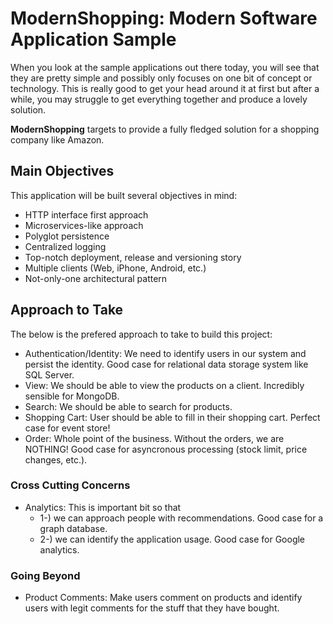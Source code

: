 # ModernShopping: Modern Software Application Sample

When you look at the sample applications out there today, you will see that they are pretty simple and possibly only focuses on one bit of concept or technology. This is really good to get your head around it at first but after a while, you may struggle to get everything together and produce a lovely solution.

**ModernShopping** targets to provide a fully fledged solution for a shopping company like Amazon.

## Main Objectives

This application will be built several objectives in mind:

 - HTTP interface first approach
 - Microservices-like approach
 - Polyglot persistence
 - Centralized logging
 - Top-notch deployment, release and versioning story
 - Multiple clients (Web, iPhone, Android, etc.)
 - Not-only-one architectural pattern

## Approach to Take

The below is the prefered approach to take to build this project:

 - Authentication/Identity: We need to identify users in our system and persist the identity. Good case for relational data storage system like SQL Server.
 - View: We should be able to view the products on a client. Incredibly sensible for MongoDB.
 - Search: We should be able to search for products.
 - Shopping Cart: User should be able to fill in their shopping cart. Perfect case for event store!
 - Order: Whole point of the business. Without the orders, we are NOTHING! Good case for asyncronous processing (stock limit, price changes, etc.).

### Cross Cutting Concerns

 - Analytics: This is important bit so that
     - 1-) we can approach people with recommendations. Good case for a graph database.
     - 2-) we can identify the application usage. Good case for Google analytics.

### Going Beyond
 - Product Comments: Make users comment on products and identify users with legit comments for the stuff that they have bought.
